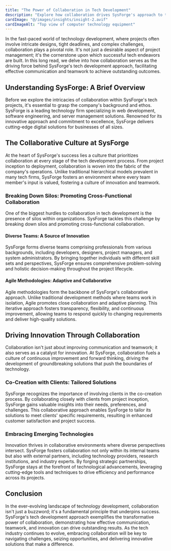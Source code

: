 ```yaml
---
title: "The Power of Collaboration in Tech Development"
description: "Explore how collaboration drives SysForge's approach to tech development, fostering innovation and teamwork for outstanding results."
cardImage: "@/images/insights/insight-2.avif"
cardImageAlt: "Top view of computer technology equipment"
---
```


In the fast-paced world of technology development, where projects often involve intricate designs, tight deadlines, and complex challenges, collaboration plays a pivotal role. It's not just a desirable aspect of project management; it's the cornerstone upon which successful tech endeavors are built. In this long read, we delve into how collaboration serves as the driving force behind SysForge's tech development approach, facilitating effective communication and teamwork to achieve outstanding outcomes.

## Understanding SysForge: A Brief Overview

Before we explore the intricacies of collaboration within SysForge's tech projects, it's essential to grasp the company's background and ethos. SysForge is a leading technology firm specializing in web development, software engineering, and server management solutions. Renowned for its innovative approach and commitment to excellence, SysForge delivers cutting-edge digital solutions for businesses of all sizes.

## The Collaborative Culture at SysForge

At the heart of SysForge's success lies a culture that prioritizes collaboration at every stage of the tech development process. From project inception to deployment, collaboration is woven into the fabric of the company's operations. Unlike traditional hierarchical models prevalent in many tech firms, SysForge fosters an environment where every team member's input is valued, fostering a culture of innovation and teamwork.

### Breaking Down Silos: Promoting Cross-Functional Collaboration

One of the biggest hurdles to collaboration in tech development is the presence of silos within organizations. SysForge tackles this challenge by breaking down silos and promoting cross-functional collaboration.

#### Diverse Teams: A Source of Innovation

SysForge forms diverse teams comprising professionals from various backgrounds, including developers, designers, project managers, and system administrators. By bringing together individuals with different skill sets and perspectives, SysForge ensures comprehensive problem-solving and holistic decision-making throughout the project lifecycle.

#### Agile Methodologies: Adaptive and Collaborative

Agile methodologies form the backbone of SysForge's collaborative approach. Unlike traditional development methods where teams work in isolation, Agile promotes close collaboration and adaptive planning. This iterative approach fosters transparency, flexibility, and continuous improvement, allowing teams to respond quickly to changing requirements and deliver high-quality solutions.

## Driving Innovation Through Collaboration

Collaboration isn't just about improving communication and teamwork; it also serves as a catalyst for innovation. At SysForge, collaboration fuels a culture of continuous improvement and forward thinking, driving the development of groundbreaking solutions that push the boundaries of technology.

### Co-Creation with Clients: Tailored Solutions

SysForge recognizes the importance of involving clients in the co-creation process. By collaborating closely with clients from project inception, SysForge gains valuable insights into their needs, preferences, and challenges. This collaborative approach enables SysForge to tailor its solutions to meet clients' specific requirements, resulting in enhanced customer satisfaction and project success.

### Embracing Emerging Technologies

Innovation thrives in collaborative environments where diverse perspectives intersect. SysForge fosters collaboration not only within its internal teams but also with external partners, including technology providers, research institutions, and industry experts. By forging strategic partnerships, SysForge stays at the forefront of technological advancements, leveraging cutting-edge tools and techniques to drive efficiency and performance across its projects.

## Conclusion

In the ever-evolving landscape of technology development, collaboration isn't just a buzzword; it's a fundamental principle that underpins success. SysForge's tech development approach exemplifies the transformative power of collaboration, demonstrating how effective communication, teamwork, and innovation can drive outstanding results. As the tech industry continues to evolve, embracing collaboration will be key to navigating challenges, seizing opportunities, and delivering innovative solutions that make a difference.
